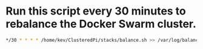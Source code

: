 # Run this script every 30 minutes to rebalance the Docker Swarm cluster.

```bash
*/30 * * * * /home/kev/ClusteredPi/stacks/balance.sh >> /var/log/balance.log 2>&1
```
